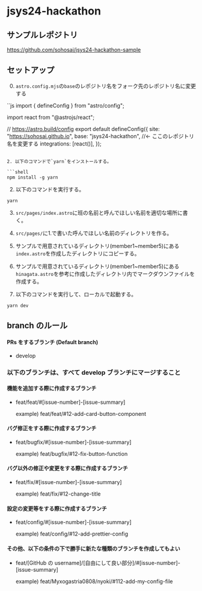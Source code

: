 # jsys24-hackathon

## サンプルレポジトリ

https://github.com/sohosai/jsys24-hackathon-sample

## セットアップ

0. `astro.config.mjs`の`base`のレポジトリ名をフォーク先のレポジトリ名に変更する

``js
import { defineConfig } from "astro/config";

import react from "@astrojs/react";

// https://astro.build/config
export default defineConfig({
  site: "https://sohosai.github.io",
  base: "jsys24-hackathon", //<- ここのレポジトリ名を変更する
  integrations: [react()],
});
```

2. 以下のコマンドで`yarn`をインストールする。

```shell
npm install -g yarn
```

2. 以下のコマンドを実行する。

```shell
yarn
```

3. `src/pages/index.astro`に班の名前と呼んでほしい名前を適切な場所に書く。

4. `src/pages/`に1.で書いた呼んでほしい名前のディレクトリを作る。

5. サンプルで用意されているディレクトリ(member1~member5)にある`index.astro`を作成したディレクトリにコピーする。

6. サンプルで用意されているディレクトリ(member1~member5)にある`hinagata.astro`を参考に作成したディレクトリ内でマークダウンファイルを作成する。

7. 以下のコマンドを実行して、ローカルで起動する。

```shell
yarn dev
```

## branch のルール

#### PRs をするブランチ (Default branch)

- develop

### 以下のブランチは、すべて develop ブランチにマージすること

#### 機能を追加する際に作成するブランチ

- feat/feat/#[issue-number]-[issue-summary]

  example) feat/feat/#12-add-card-button-component

#### バグ修正をする際に作成するブランチ

- feat/bugfix/#[issue-number]-[issue-summary]

  example) feat/bugfix/#12-fix-button-function

#### バグ以外の修正や変更をする際に作成するブランチ

- feat/fix/#[issue-number]-[issue-summary]

  example) feat/fix/#12-change-title

#### 設定の変更等をする際に作成するブランチ

- feat/config/#[issue-number]-[issue-summary]

  example) feat/config/#12-add-prettier-config

#### その他、以下の条件の下で勝手に新たな種類のブランチを作成してもよい

- feat/[GitHub の username]/[自由にして良い部分]/#[issue-number]-[issue-summary]

  example) feat/Myxogastria0808/nyoki/#112-add-my-config-file
